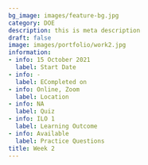 ```yaml
---
bg_image: images/feature-bg.jpg
category: DOE
description: this is meta description
draft: false
image: images/portfolio/work2.jpg
information:
- info: 15 October 2021
  label: Start Date
- info: -
  label: ECompleted on
- info: Online, Zoom
  label: Location
- info: NA
  label: Quiz
- info: ILO 1
  label: Learning Outcome
- info: Available
  label: Practice Questions
title: Week 2
---
```


